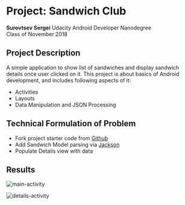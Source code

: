 # Project: Sandwich Club

**Surovtsev Sergei**
Udacity Android Developer Nanodegree
<br />
Class of November 2018
<br />

## Project Description
A simple application to show list of sandwiches and display sandwich details once user clicked on it.
This project is about basics of Android development, and includes following aspects of it:

* Activities
* Layouts
* Data Manipulation and JSON Processing

## Technical Formulation of Problem

* Fork project starter code from [Github](https://github.com/udacity/sandwich-club-starter-code)
* Add Sandwich Model parsing via [Jackson](https://www.baeldung.com/jackson-object-mapper-tutorial)
* Populate Details view with data

## Results

![main-activity](https://github.com/cwiz/sandwich-club-starter-code/blob/master/screenshots/screenshots/device-2018-12-16-095642.png?raw=true "Main Activity")

![details-activity](https://github.com/cwiz/sandwich-club-starter-code/blob/master/screenshots/screenshots/screenshots/device-2018-12-16-095712.png?raw=true "Details Activity")